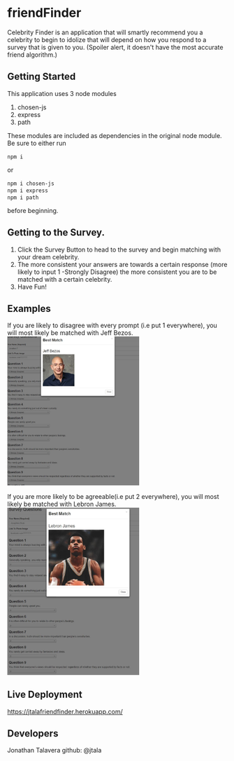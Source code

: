 # friendFinder

Celebrity Finder is an application that will smartly recommend you a celebrity to begin to idolize that will depend on how you respond to a survey that is given to you. (Spoiler alert, it doesn't have the most accurate friend algorithm.)

## Getting Started

This application uses 3 node modules

1. chosen-js
2. express
2. path

These modules are included as dependencies in the original node module. Be sure to either run

```
npm i
```

or
```
npm i chosen-js
npm i express
npm i path
```

before beginning.

## Getting to the Survey.
1. Click the Survey Button to head to the survey and begin matching with your dream celebrity. 
2. The more consistent your answers are towards a certain response (more likely to input 1 -Strongly Disagree) the more consistent you are to be matched with a certain celebrity.
3. Have Fun!

## Examples



If you are likely to disagree with every prompt (i.e put 1 everywhere), you will most likely be matched with Jeff Bezos.
<img src="app/assets/jeff-bezos-ex.JPG" alt="Jeff Bezos" width="60%" height="40%">

If you are more likely to be agreeable(i.e put 2 everywhere), you will most likely be matched with Lebron James.
<img src="app/assets/lebron-james-ex.JPG" alt="Lebron James" width="60%" height="40%">


## Live Deployment

https://jtalafriendfinder.herokuapp.com/




## Developers
Jonathan Talavera github: @jtala